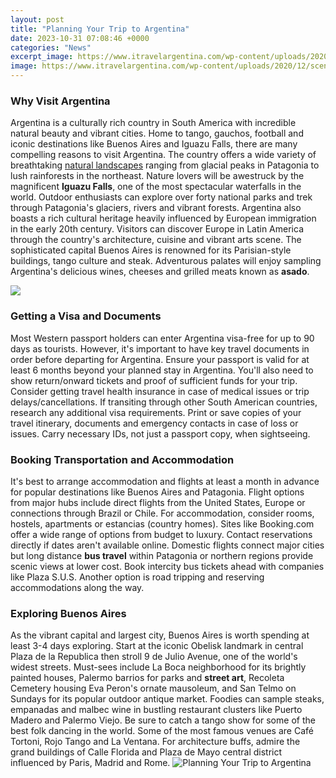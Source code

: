 ```yaml
---
layout: post
title: "Planning Your Trip to Argentina"
date: 2023-10-31 07:08:46 +0000
categories: "News"
excerpt_image: https://www.itravelargentina.com/wp-content/uploads/2020/12/scenic-tour-of-argentina-map.jpg
image: https://www.itravelargentina.com/wp-content/uploads/2020/12/scenic-tour-of-argentina-map.jpg
---
```


### Why Visit Argentina
Argentina is a culturally rich country in South America with incredible natural beauty and vibrant cities. Home to tango, gauchos, football and iconic destinations like Buenos Aires and Iguazu Falls, there are many compelling reasons to visit Argentina. 
The country offers a wide variety of breathtaking [natural landscapes](https://northtimes.github.io/tabs/categories/) ranging from glacial peaks in Patagonia to lush rainforests in the northeast. Nature lovers will be awestruck by the magnificent **Iguazu Falls**, one of the most spectacular waterfalls in the world. Outdoor enthusiasts can explore over forty national parks and trek through Patagonia's glaciers, rivers and vibrant forests.
Argentina also boasts a rich cultural heritage heavily influenced by European immigration in the early 20th century. Visitors can discover Europe in Latin America through the country's architecture, cuisine and vibrant arts scene. The sophisticated capital Buenos Aires is renowned for its Parisian-style buildings, tango culture and steak. Adventurous palates will enjoy sampling Argentina's delicious wines, cheeses and grilled meats known as **asado**.

![](https://www.gringoinbuenosaires.com/wp-content/uploads/argentina.jpg)
### Getting a Visa and Documents 
Most Western passport holders can enter Argentina visa-free for up to 90 days as tourists. However, it's important to have key travel documents in order before departing for Argentina.
Ensure your passport is valid for at least 6 months beyond your planned stay in Argentina. You'll also need to show return/onward tickets and proof of sufficient funds for your trip. Consider getting travel health insurance in case of medical issues or trip delays/cancellations. 
If transiting through other South American countries, research any additional visa requirements. Print or save copies of your travel itinerary, documents and emergency contacts in case of loss or issues. Carry necessary IDs, not just a passport copy, when sightseeing.
### Booking Transportation and Accommodation 
It's best to arrange accommodation and flights at least a month in advance for popular destinations like Buenos Aires and Patagonia. Flight options from major hubs include direct flights from the United States, Europe or connections through Brazil or Chile.
For accommodation, consider rooms, hostels, apartments or estancias (country homes). Sites like Booking.com offer a wide range of options from budget to luxury. Contact reservations directly if dates aren't available online. 
Domestic flights connect major cities but long distance **bus travel** within Patagonia or northern regions provide scenic views at lower cost. Book intercity bus tickets ahead with companies like Plaza S.U.S. Another option is road tripping and reserving accommodations along the way.
### Exploring Buenos Aires 
As the vibrant capital and largest city, Buenos Aires is worth spending at least 3-4 days exploring. Start at the iconic Obelisk landmark in central Plaza de la Republica then stroll 9 de Julio Avenue, one of the world's widest streets. 
Must-sees include La Boca neighborhood for its brightly painted houses, Palermo barrios for parks and **street art**, Recoleta Cemetery housing Eva Peron's ornate mausoleum, and San Telmo on Sundays for its popular outdoor antique market. Foodies can sample steaks, empanadas and malbec wine in bustling restaurant clusters like Puerto Madero and Palermo Viejo.
Be sure to catch a tango show for some of the best folk dancing in the world. Some of the most famous venues are Café Tortoni, Rojo Tango and La Ventana. For architecture buffs, admire the grand buildings of Calle Florida and Plaza de Mayo central district influenced by Paris, Madrid and Rome.
![Planning Your Trip to Argentina](https://www.itravelargentina.com/wp-content/uploads/2020/12/scenic-tour-of-argentina-map.jpg)